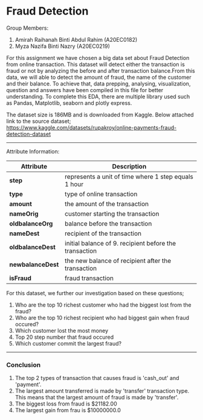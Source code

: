 # Fraud Detection
Group Members:
1. Amirah Raihanah Binti Abdul Rahim (A20EC0182)
2. Myza Nazifa Binti Nazry (A20EC0219)

For this assignment we have chosen a big data set about Fraud Detection from online transaction. This dataset will detect either the transaction is fraud or not by analyzing the before and after transaction balance.From this data, we will able to detect the amount of fraud, the name of the customer and their balance. To achieve that, data prepping, analysing, visualization, question and answers have been compiled in this file for better understanding. To complete this EDA, there are multiple library used such as Pandas, Matplotlib, seaborn and plotly express.

The dataset size is 186MB and is downloaded from Kaggle. Below attached link to the source dataset;
https://www.kaggle.com/datasets/rupakroy/online-payments-fraud-detection-dataset

---

Attribute Information:

| Attribute | Description |
| --- | --- |
| **step** |    represents a unit of time where 1 step equals 1 hour |
|**type** |   type of online transaction |
| **amount** | the amount of the transaction |
| **nameOrig** |  customer starting the transaction |
| **oldbalanceOrg** |  balance before the transaction |
| **nameDest** |    recipient of the transaction |
| **oldbalanceDest** |   initial balance of 9. recipient before the transaction |
| **newbalanceDest** |   the new balance of recipient after the transaction |
|**isFraud** |   fraud transaction |

For this dataset, we further our investigation based on these questions;
1. Who are the top 10 richest customer who had the biggest lost from the fraud?
2.  Who are the top 10 richest recipient who had biggest gain when fraud occured?
3.  Which customer lost the most money
4.  Top 20 step number that fraud occured
5.  Which customer commit the largest fraud?
---
### Conclusion
1. The top 2 types of transaction that causes fraud is 'cash_out' and 'payment'.
2. The largest amount transferred is made by 'transfer' transaction type. This means that the largest amount of fraud is made by 'transfer'.
3. The biggest loss from fraud is $21182.00
4. The largest gain from frau is $10000000.0
